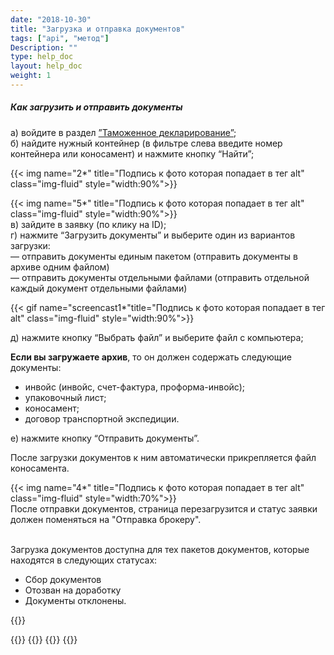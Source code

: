 ```yaml
---
date: "2018-10-30"
title: "Загрузка и отправка документов"
tags: ["api", "метод"]
Description: ""
type: help_doc
layout: help_doc
weight: 1
---
```


##### Как загрузить и отправить документы

а) войдите в раздел <a href="https://my.fesco.com/customs_declaration" target="_blank">”Таможенное декларирование”</a>; <br/>
б) найдите нужный контейнер (в фильтре слева введите номер контейнера или коносамент) и нажмите кнопку “Найти”; <br/>

{{< img name="2*" title="Подпись к фото которая попадает в тег alt" class="img-fluid" style="width:90%">}}

{{< img name="5*" title="Подпись к фото которая попадает в тег alt" class="img-fluid" style="width:90%">}}
 <br/>
в) зайдите в заявку (по клику на ID);
 <br/>
г) нажмите “Загрузить документы” и выберите один из вариантов загрузки: <br/>
— отправить документы единым пакетом (отправить документы в архиве одним файлом) <br/>
— отправить документы отдельными файлами (отправить отдельной каждый документ отдельными файлами) <br/>

{{< gif name="screencast1*"title="Подпись к фото которая попадает в тег alt" class="img-fluid" style="width:90%">}}

д) нажмите кнопку “Выбрать файл” и выберите файл с компьютера; <br/>

<div class="pixxett-alert pixxett-alert-icon alert11-light">
  <i class="fa fa-paste"></i><b>Если вы загружаете архив</b>, то  он должен содержать следующие документы:
<ul> 
<li> инвойс (инвойс, счет-фактура, проформа-инвойс);
<li> упаковочный лист;
<li> коносамент;
<li> договор транспортной экспедиции.</ul>  
</div>

е) нажмите кнопку “Отправить документы”.

После загрузки документов к ним автоматически прикрепляется файл коносамента.

{{< img name="4*" title="Подпись к фото которая попадает в тег alt" class="img-fluid" style="width:70%">}}
<br/>
После отправки документов, страница перезагрузится и статус заявки должен поменяться на "Отправка брокеру".

<br/>
Загрузка документов доступна для тех пакетов документов, которые находятся в следующих статусах:

* Сбор документов
* Отозван на доработку
* Документы отклонены.


{{<isHelpful>}}

{{<seeAlso>}}
    {{<seeAlsoItem link="/customs_documents/reloading/" text="Как дозагрузить документы">}}
    {{<seeAlsoItem link="/customs_documents/statuses/" text="Статусы документов">}}
{{</seeAlso>}}


